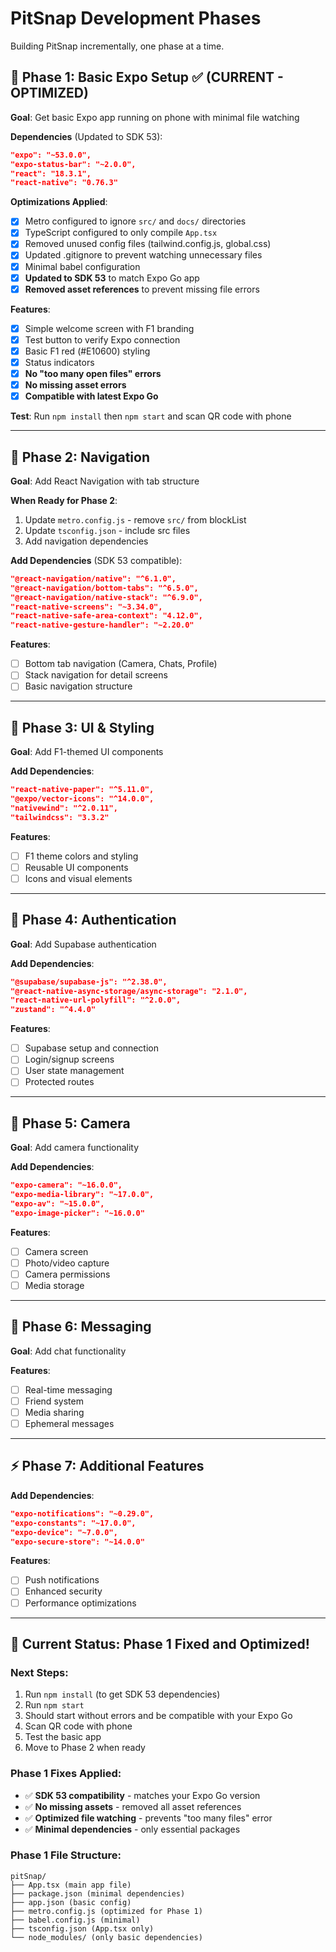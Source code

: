 # PitSnap Development Phases

Building PitSnap incrementally, one phase at a time.

## 🎯 Phase 1: Basic Expo Setup ✅ (CURRENT - OPTIMIZED)
**Goal**: Get basic Expo app running on phone with minimal file watching

**Dependencies** (Updated to SDK 53):
```json
"expo": "~53.0.0",
"expo-status-bar": "~2.0.0",
"react": "18.3.1",
"react-native": "0.76.3"
```

**Optimizations Applied**:
- [x] Metro configured to ignore `src/` and `docs/` directories
- [x] TypeScript configured to only compile `App.tsx`
- [x] Removed unused config files (tailwind.config.js, global.css)
- [x] Updated .gitignore to prevent watching unnecessary files
- [x] Minimal babel configuration
- [x] **Updated to SDK 53** to match Expo Go app
- [x] **Removed asset references** to prevent missing file errors

**Features**:
- [x] Simple welcome screen with F1 branding
- [x] Test button to verify Expo connection
- [x] Basic F1 red (#E10600) styling
- [x] Status indicators
- [x] **No "too many open files" errors**
- [x] **No missing asset errors**
- [x] **Compatible with latest Expo Go**

**Test**: Run `npm install` then `npm start` and scan QR code with phone

---

## 📱 Phase 2: Navigation
**Goal**: Add React Navigation with tab structure

**When Ready for Phase 2**:
1. Update `metro.config.js` - remove `src/` from blockList
2. Update `tsconfig.json` - include src files
3. Add navigation dependencies

**Add Dependencies** (SDK 53 compatible):
```json
"@react-navigation/native": "^6.1.0",
"@react-navigation/bottom-tabs": "^6.5.0", 
"@react-navigation/native-stack": "^6.9.0",
"react-native-screens": "~3.34.0",
"react-native-safe-area-context": "4.12.0",
"react-native-gesture-handler": "~2.20.0"
```

**Features**:
- [ ] Bottom tab navigation (Camera, Chats, Profile)
- [ ] Stack navigation for detail screens
- [ ] Basic navigation structure

---

## 🎨 Phase 3: UI & Styling
**Goal**: Add F1-themed UI components

**Add Dependencies**:
```json
"react-native-paper": "^5.11.0",
"@expo/vector-icons": "^14.0.0",
"nativewind": "^2.0.11",
"tailwindcss": "3.3.2"
```

**Features**:
- [ ] F1 theme colors and styling
- [ ] Reusable UI components
- [ ] Icons and visual elements

---

## 🔐 Phase 4: Authentication
**Goal**: Add Supabase authentication

**Add Dependencies**:
```json
"@supabase/supabase-js": "^2.38.0",
"@react-native-async-storage/async-storage": "2.1.0",
"react-native-url-polyfill": "^2.0.0",
"zustand": "^4.4.0"
```

**Features**:
- [ ] Supabase setup and connection
- [ ] Login/signup screens
- [ ] User state management
- [ ] Protected routes

---

## 📸 Phase 5: Camera
**Goal**: Add camera functionality

**Add Dependencies**:
```json
"expo-camera": "~16.0.0",
"expo-media-library": "~17.0.0",
"expo-av": "~15.0.0",
"expo-image-picker": "~16.0.0"
```

**Features**:
- [ ] Camera screen
- [ ] Photo/video capture
- [ ] Camera permissions
- [ ] Media storage

---

## 💬 Phase 6: Messaging
**Goal**: Add chat functionality

**Features**:
- [ ] Real-time messaging
- [ ] Friend system
- [ ] Media sharing
- [ ] Ephemeral messages

---

## ⚡ Phase 7: Additional Features

**Add Dependencies**:
```json
"expo-notifications": "~0.29.0",
"expo-constants": "~17.0.0",
"expo-device": "~7.0.0",
"expo-secure-store": "~14.0.0"
```

**Features**:
- [ ] Push notifications
- [ ] Enhanced security
- [ ] Performance optimizations

---

## 🚀 Current Status: Phase 1 Fixed and Optimized!

### Next Steps:
1. Run `npm install` (to get SDK 53 dependencies)
2. Run `npm start` 
3. Should start without errors and be compatible with your Expo Go
4. Scan QR code with phone
5. Test the basic app
6. Move to Phase 2 when ready

### Phase 1 Fixes Applied:
- ✅ **SDK 53 compatibility** - matches your Expo Go version
- ✅ **No missing assets** - removed all asset references
- ✅ **Optimized file watching** - prevents "too many files" error
- ✅ **Minimal dependencies** - only essential packages

### Phase 1 File Structure:
```
pitSnap/
├── App.tsx (main app file)
├── package.json (minimal dependencies)
├── app.json (basic config)
├── metro.config.js (optimized for Phase 1)
├── babel.config.js (minimal)
├── tsconfig.json (App.tsx only)
└── node_modules/ (only basic dependencies)
``` 